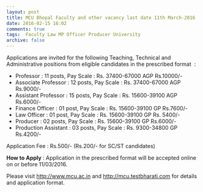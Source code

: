 ```yaml
---
layout: post
title: MCU Bhopal Faculty and other vacancy last date 11th March-2016   
date: 2016-02-15 16:02
comments: true
tags:  Faculty Law MP Officer Producer University 
archive: false
---
```

Applications are invited for the following Teaching, Technical and Administrative positions from eligible candidates in the prescribed format  :

- Professor : 11 posts, Pay Scale : Rs. 37400-67000 AGP Rs.10000/-
- Associate Professor : 12 posts, Pay Scale : Rs. 37400-67000 AGP Rs.9000/-
- Assistant Professor : 15 posts, Pay Scale : Rs. 15600-39100 AGP Rs.6000/-
- Finance Officer : 01 post, Pay Scale : Rs. 15600-39100 GP Rs.7600/-
- Law Officer : 01 post, Pay Scale : Rs. 15600-39100 GP Rs. 5400/-
- Producer : 02 posts, Pay Scale : Rs. 15600-39100 GP Rs.6000/-
- Production Assistant : 03 posts, Pay Scale : Rs. 9300-34800 GP Rs.4200/-  

Application Fee : Rs.500/- (Rs.200/- for SC/ST candidates)   
 
**How to Apply** : Application in the prescribed format will be accepted online on or before 11/03/2016. 

Please visit <http://www.mcu.ac.in> and <http://mcu.testbharati.com> for details and application format.




